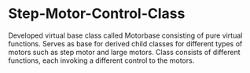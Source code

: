 # Step-Motor-Control-Class
Developed virtual base class called Motorbase consisting of pure virtual functions. Serves as base for derived child classes for different types of motors such as step motor and large motors. Class consists of different functions, each invoking a different control to the motors. 

